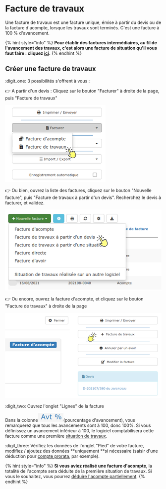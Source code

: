 # Facture de travaux

Une facture de travaux est une facture unique, émise à partir du devis ou de la facture d'acompte, lorsque les travaux sont terminés. C'est une facture à 100 % d'avancement.

{% hint style="info" %}
**Pour établir des factures intermédiaires, au fil de l'avancement des travaux, c'est alors une facture de situation qu'il vous faut faire : cliquez **[**ici**](situation-de-travaux.md)**.**
{% endhint %}



## Créer une facture de travaux



:digit_one: 3 possibilités s'offrent à vous :

:point_right: A partir d'un devis : Cliquez sur le bouton "Facturer" à droite de la page, puis "Facture de travaux"

![](<../../.gitbook/assets/screenshot-153b- (1).png>)

:point_right: Ou bien, ouvrez la liste des factures, cliquez sur le bouton "Nouvelle facture", puis "Facture de travaux à partir d'un devis". Recherchez le devis à facturer, et validez.

![](../../.gitbook/assets/screenshot-154b-.png)

:point_right: Ou encore, ouvrez la facture d'acompte, et cliquez sur le bouton "Facture de travaux" à droite de la page

![](../../.gitbook/assets/screenshot-157-.png)

:digit_two: Ouvrez l'onglet "Lignes" de la facture

Dans la colonne![](../../.gitbook/assets/screenshot-158-.png)(pourcentage d'avancement), vous remarquerez que tous les avancements sont à 100, donc 100%. Si vous définissez un avancement inférieur à 100, le logiciel comptabilisera cette facture comme une première [situation de travaux](situation-de-travaux.md).



:digit_three: Vérifiez les données de l'onglet "Pied" de votre facture, modifiez / ajoutez des données **uniquement **si nécessaire (saisir d'une déduction pour [compte prorata](../les-devis/le-devis-en-details/deductions-complementaires/le-compte-prorata.md#dans-la-facture), par exemple).



{% hint style="info" %}
**Si vous aviez réalisé une facture d'acompte**, la totalité de l'acompte sera déduite de la première situation de travaux. Si vous le souhaitez, vous pourrez [déduire l'acompte partiellement](la-facture-dacompte.md#deduction-partielle-de-lacompte).
{% endhint %}

